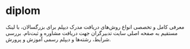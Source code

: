 # diplom
معرفی کامل و تخصصی انواع روش‌های دریافت مدرک دیپلم برای بزرگسالان، با لینک مستقیم به صفحه اصلی سایت تدبیرگران جهت دریافت مشاوره و ثبت‌نام. بررسی شرایط، رشته‌ها و دیپلم رسمی آموزش و پرورش.
